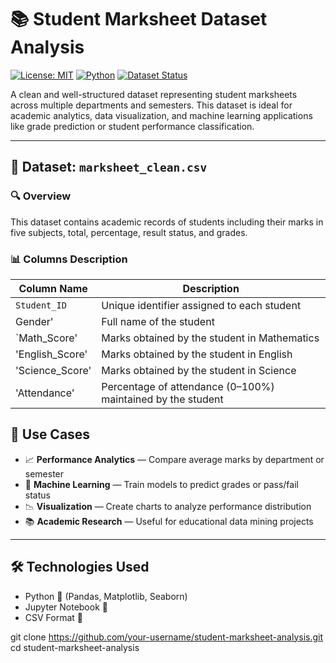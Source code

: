 # 📚 Student Marksheet Dataset Analysis

[![License: MIT](https://img.shields.io/badge/License-MIT-yellow.svg)](LICENSE)
[![Python](https://img.shields.io/badge/Made%20with-Python-blue?logo=python)](https://www.python.org/)
[![Dataset Status](https://img.shields.io/badge/Dataset-Cleaned-green)]()

A clean and well-structured dataset representing student marksheets across multiple departments and semesters. This dataset is ideal for academic analytics, data visualization, and machine learning applications like grade prediction or student performance classification.

---

## 📁 Dataset: `marksheet_clean.csv`

### 🔍 **Overview**
This dataset contains academic records of students including their marks in five subjects, total, percentage, result status, and grades.

### 📊 **Columns Description**

| Column Name       | Description                                                                 |
|-------------------|-----------------------------------------------------------------------------|
| `Student_ID`      | Unique identifier assigned to each student                                  |
|Gender'            | Full name of the student                                                     |
| `Math_Score'      | 	Marks obtained by the student in Mathematics          |
| 'English_Score'   | 	Marks obtained by the student in English                                          |
| 'Science_Score'   | Marks obtained by the student in Science                                                |
| 'Attendance'      | 	Percentage of attendance (0–100%) maintained by the student                                                 


## 🚀 Use Cases

- 📈 **Performance Analytics** — Compare average marks by department or semester  
- 🧠 **Machine Learning** — Train models to predict grades or pass/fail status  
- 📉 **Visualization** — Create charts to analyze performance distribution  
- 📚 **Academic Research** — Useful for educational data mining projects  

---

## 🛠️ Technologies Used

- Python 🐍 (Pandas, Matplotlib, Seaborn)
- Jupyter Notebook 📓
- CSV Format 📑


git clone https://github.com/your-username/student-marksheet-analysis.git
cd student-marksheet-analysis
